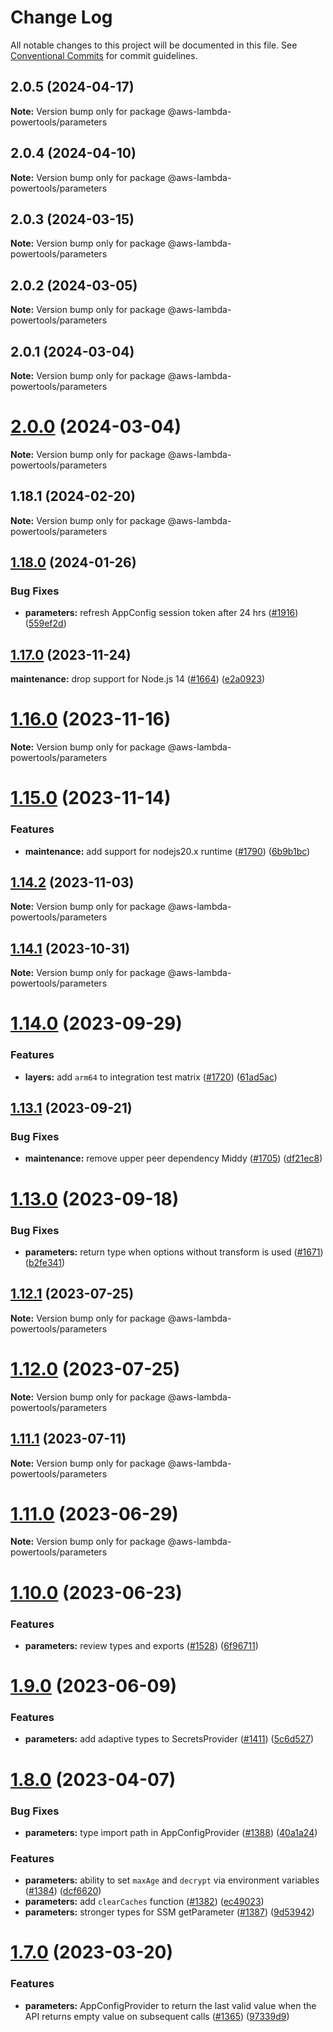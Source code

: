 # Change Log

All notable changes to this project will be documented in this file.
See [Conventional Commits](https://conventionalcommits.org) for commit guidelines.

## 2.0.5 (2024-04-17)

**Note:** Version bump only for package @aws-lambda-powertools/parameters





## 2.0.4 (2024-04-10)

**Note:** Version bump only for package @aws-lambda-powertools/parameters





## 2.0.3 (2024-03-15)

**Note:** Version bump only for package @aws-lambda-powertools/parameters





## 2.0.2 (2024-03-05)

**Note:** Version bump only for package @aws-lambda-powertools/parameters






## 2.0.1 (2024-03-04)

**Note:** Version bump only for package @aws-lambda-powertools/parameters





# [2.0.0](https://github.com/aws-powertools/powertools-lambda-typescript/compare/v1.18.1...v2.0.0) (2024-03-04)

**Note:** Version bump only for package @aws-lambda-powertools/parameters





## 1.18.1 (2024-02-20)

**Note:** Version bump only for package @aws-lambda-powertools/parameters





## [1.18.0](https://github.com/aws-powertools/powertools-lambda-typescript/compare/v1.17.0...v1.18.0) (2024-01-26)

### Bug Fixes

- **parameters:** refresh AppConfig session token after 24 hrs ([#1916](https://github.com/aws-powertools/powertools-lambda-typescript/issues/1916)) ([559ef2d](https://github.com/aws-powertools/powertools-lambda-typescript/commit/559ef2dd0d012cb8c4e378b2a1457a6f52885a17))

## [1.17.0](https://github.com/aws-powertools/powertools-lambda-typescript/compare/v1.16.0...v1.17.0) (2023-11-24)

**maintenance:** drop support for Node.js 14 ([#1664](https://github.com/aws-powertools/powertools-lambda-typescript/issues/1664)) ([e2a0923](https://github.com/aws-powertools/powertools-lambda-typescript/commit/e2a09232f86167b5208be2daf892aa1ea433ce0f))

# [1.16.0](https://github.com/aws-powertools/powertools-lambda-typescript/compare/v1.15.0...v1.16.0) (2023-11-16)

**Note:** Version bump only for package @aws-lambda-powertools/parameters

# [1.15.0](https://github.com/aws-powertools/powertools-lambda-typescript/compare/v1.14.2...v1.15.0) (2023-11-14)

### Features

- **maintenance:** add support for nodejs20.x runtime ([#1790](https://github.com/aws-powertools/powertools-lambda-typescript/issues/1790)) ([6b9b1bc](https://github.com/aws-powertools/powertools-lambda-typescript/commit/6b9b1bcb9baf4b3d8e0e5ec6709594aca09bb033))

## [1.14.2](https://github.com/aws-powertools/powertools-lambda-typescript/compare/v1.14.1...v1.14.2) (2023-11-03)

**Note:** Version bump only for package @aws-lambda-powertools/parameters

## [1.14.1](https://github.com/aws-powertools/powertools-lambda-typescript/compare/v1.14.0...v1.14.1) (2023-10-31)

**Note:** Version bump only for package @aws-lambda-powertools/parameters

# [1.14.0](https://github.com/aws-powertools/powertools-lambda-typescript/compare/v1.13.1...v1.14.0) (2023-09-29)

### Features

- **layers:** add `arm64` to integration test matrix ([#1720](https://github.com/aws-powertools/powertools-lambda-typescript/issues/1720)) ([61ad5ac](https://github.com/aws-powertools/powertools-lambda-typescript/commit/61ad5ac3bcf7742684aeec28553ec294696f3301))

## [1.13.1](https://github.com/aws-powertools/powertools-lambda-typescript/compare/v1.13.0...v1.13.1) (2023-09-21)

### Bug Fixes

- **maintenance:** remove upper peer dependency Middy ([#1705](https://github.com/aws-powertools/powertools-lambda-typescript/issues/1705)) ([df21ec8](https://github.com/aws-powertools/powertools-lambda-typescript/commit/df21ec8761b1be511c13c28fedd41bf0e2851061))

# [1.13.0](https://github.com/aws-powertools/powertools-lambda-typescript/compare/v1.12.1...v1.13.0) (2023-09-18)

### Bug Fixes

- **parameters:** return type when options without transform is used ([#1671](https://github.com/aws-powertools/powertools-lambda-typescript/issues/1671)) ([b2fe341](https://github.com/aws-powertools/powertools-lambda-typescript/commit/b2fe34150a0d896f1755ca30cbe89175cdb66ff2))

## [1.12.1](https://github.com/aws-powertools/powertools-lambda-typescript/compare/v1.12.0...v1.12.1) (2023-07-25)

**Note:** Version bump only for package @aws-lambda-powertools/parameters

# [1.12.0](https://github.com/aws-powertools/powertools-lambda-typescript/compare/v1.11.1...v1.12.0) (2023-07-25)

**Note:** Version bump only for package @aws-lambda-powertools/parameters

## [1.11.1](https://github.com/aws-powertools/powertools-lambda-typescript/compare/v1.11.0...v1.11.1) (2023-07-11)

**Note:** Version bump only for package @aws-lambda-powertools/parameters

# [1.11.0](https://github.com/aws-powertools/powertools-lambda-typescript/compare/v1.10.0...v1.11.0) (2023-06-29)

**Note:** Version bump only for package @aws-lambda-powertools/parameters

# [1.10.0](https://github.com/aws-powertools/powertools-lambda-typescript/compare/v1.9.0...v1.10.0) (2023-06-23)

### Features

- **parameters:** review types and exports ([#1528](https://github.com/aws-powertools/powertools-lambda-typescript/issues/1528)) ([6f96711](https://github.com/aws-powertools/powertools-lambda-typescript/commit/6f96711625e212898b1c227c651beba7e709c9d1))

# [1.9.0](https://github.com/aws-powertools/powertools-lambda-typescript/compare/v1.8.0...v1.9.0) (2023-06-09)

### Features

- **parameters:** add adaptive types to SecretsProvider ([#1411](https://github.com/aws-powertools/powertools-lambda-typescript/issues/1411)) ([5c6d527](https://github.com/aws-powertools/powertools-lambda-typescript/commit/5c6d527b0ad983e893ba07f8a334b4085b6ae6a7))

# [1.8.0](https://github.com/aws-powertools/powertools-lambda-typescript/compare/v1.7.0...v1.8.0) (2023-04-07)

### Bug Fixes

- **parameters:** type import path in AppConfigProvider ([#1388](https://github.com/aws-powertools/powertools-lambda-typescript/issues/1388)) ([40a1a24](https://github.com/aws-powertools/powertools-lambda-typescript/commit/40a1a24de50ee086f76ab9c78d5fc03e5e7945cf))

### Features

- **parameters:** ability to set `maxAge` and `decrypt` via environment variables ([#1384](https://github.com/aws-powertools/powertools-lambda-typescript/issues/1384)) ([dcf6620](https://github.com/aws-powertools/powertools-lambda-typescript/commit/dcf6620f55004b69186cd69b0c42b1cdd9fd1ce4))
- **parameters:** add `clearCaches` function ([#1382](https://github.com/aws-powertools/powertools-lambda-typescript/issues/1382)) ([ec49023](https://github.com/aws-powertools/powertools-lambda-typescript/commit/ec49023c44c3873ba5396a45ee9b2a8ee031e84b))
- **parameters:** stronger types for SSM getParameter ([#1387](https://github.com/aws-powertools/powertools-lambda-typescript/issues/1387)) ([9d53942](https://github.com/aws-powertools/powertools-lambda-typescript/commit/9d53942fdd272213cf39c7fa87ffa78513dff37d))

# [1.7.0](https://github.com/aws-powertools/powertools-lambda-typescript/compare/v1.6.0...v1.7.0) (2023-03-20)

### Features

- **parameters:** AppConfigProvider to return the last valid value when the API returns empty value on subsequent calls ([#1365](https://github.com/aws-powertools/powertools-lambda-typescript/issues/1365)) ([97339d9](https://github.com/aws-powertools/powertools-lambda-typescript/commit/97339d9336ec67568e9e7fd079b3cfe006da1bba))
